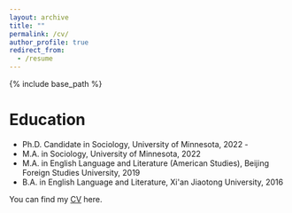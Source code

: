 ```yaml
---
layout: archive
title: ""
permalink: /cv/
author_profile: true
redirect_from:
  - /resume
---
```


{% include base_path %}

Education
======
* Ph.D. Candidate in Sociology, University of Minnesota, 2022 - 
* M.A. in Sociology, University of Minnesota, 2022
* M.A. in English Language and Literature (American Studies), Beijing Foreign Studies University, 2019
* B.A. in English Language and Literature, Xi'an Jiaotong University, 2016

You can find my [CV](/assets/Xiaowen_Han_CV_022024.pdf) here.
  

